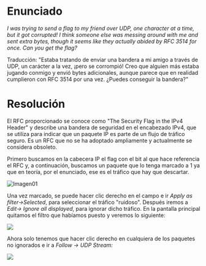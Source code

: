 # Enunciado
*I was trying to send a flag to my friend over UDP, one character at a time, but it got corrupted! I think someone else was messing around with me and sent extra bytes, though it seems like they actually abided by RFC 3514 for once. Can you get the flag?*

Traducción: "Estaba tratando de enviar una bandera a mi amigo a través de UDP, un carácter a la vez, ¡pero se corrompió! Creo que alguien más estaba jugando conmigo y envió bytes adicionales, aunque parece que en realidad cumplieron con RFC 3514 por una vez. ¿Puedes conseguir la bandera?"

# Resolución

El RFC proporcionado se conoce como "The Security Flag in the IPv4 Header" y describe una bandera de seguridad en el encabezado IPv4, que se utiliza para indicar que un paquete IP es parte de un flujo de tráfico seguro. Es un RFC que no se ha adoptado ampliamente y actualmente se considera obsoleto.

Primero buscamos en la cabecera IP el flag con el bit al que hace referencia el RFC y, a continuación, buscamos un paquete que lo tenga marcado a 1 ya que en teoría, por el enunciado, ese es el tráfico que hay que descartar.

![Imagen01](01.png)

Una vez marcado, se puede hacer clic derecho en el campo e ir *Apply as filter->Selected*, para seleccionar el tráfico "ruidoso".
Después iremos a *Edit-> Ignore all displayed*, para ignorar dicho tráfico. En la pantalla principal quitamos el filtro que habíamos puesto y veremos lo siguiente:

![](02.png)

Ahora solo tenemos que hacer clic derecho en cualquiera de los paquetes no ignorados e ir a *Follow -> UDP Stream:*

![](03.png)

